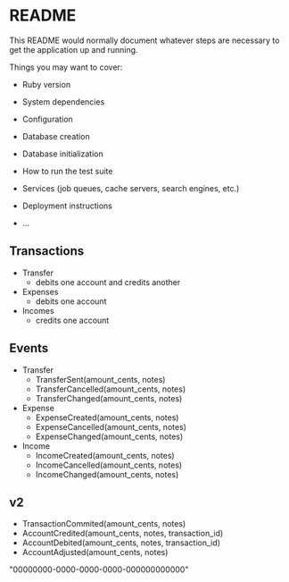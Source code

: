 # README

This README would normally document whatever steps are necessary to get the
application up and running.

Things you may want to cover:

* Ruby version

* System dependencies

* Configuration

* Database creation

* Database initialization

* How to run the test suite

* Services (job queues, cache servers, search engines, etc.)

* Deployment instructions

* ...

## Transactions

- Transfer
  - debits one account and credits another
- Expenses
  - debits one account
- Incomes
  - credits one account

## Events
- Transfer
  - TransferSent(amount_cents, notes)
  - TransferCancelled(amount_cents, notes)
  - TransferChanged(amount_cents, notes)
- Expense
  - ExpenseCreated(amount_cents, notes)
  - ExpenseCancelled(amount_cents, notes)
  - ExpenseChanged(amount_cents, notes)
- Income
  - IncomeCreated(amount_cents, notes)
  - IncomeCancelled(amount_cents, notes)
  - IncomeChanged(amount_cents, notes)

## v2

- TransactionCommited(amount_cents, notes)
- AccountCredited(amount_cents, notes, transaction_id)
- AccountDebited(amount_cents, notes, transaction_id)
- AccountAdjusted(amount_cents, notes)

"00000000-0000-0000-0000-000000000000"
